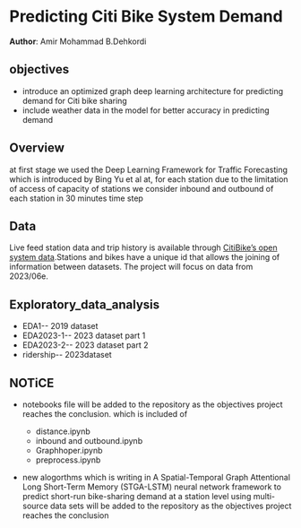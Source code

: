 # Predicting Citi Bike System Demand 

**Author**: Amir Mohammad B.Dehkordi

## objectives

-	introduce an optimized graph deep learning architecture for predicting demand for Citi bike sharing
-	 include weather data in the model for better accuracy in predicting demand 

## Overview
at first stage we used the Deep Learning Framework for Traffic Forecasting which is introduced by Bing Yu et al at, for each station due to the limitation of access of capacity of stations we consider inbound and outbound of each station in 30 minutes time step

## Data
Live feed station data and trip history is available through [CitiBike’s open system data](https://www.citibikenyc.com/system-data).Stations and bikes have a unique id that allows the joining of information between datasets. The project will focus on data from 2023/06e.


## Exploratory_data_analysis
- EDA1-- 2019 dataset
- EDA2023-1-- 2023 dataset part 1
- EDA2023-2-- 2023 dataset part 2
- ridership-- 2023dataset


## NOTiCE

- notebooks file will be added to the repository as the objectives project reaches the conclusion. which is included of 
  - distance.ipynb
  - inbound and outbound.ipynb
  - Graphhoper.ipynb
  - preprocess.ipynb
  
- new alogorthms which is writing in A Spatial-Temporal Graph Attentional Long Short-Term Memory (STGA-LSTM) neural network framework to predict short-run bike-sharing demand at a station level using multi-source data sets will be added to the repository as the objectives project reaches the conclusion



